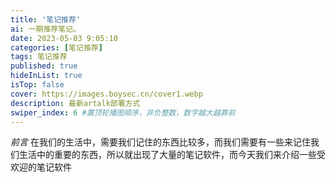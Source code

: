 ```yaml
---
title: '笔记推荐'
ai: 一期推荐笔记。
date: 2023-05-03 9:05:10
categories: [笔记推荐]
tags: 笔记推荐  
published: true
hideInList: true
isTop: false
cover: https://images.boysec.cn/cover1.webp
description: 最新artalk部署方式
swiper_index: 6 #置顶轮播图顺序，非负整数，数字越大越靠前
---
```


*前言*
在我们的生活中，需要我们记住的东西比较多，而我们需要有一些来记住我们生活中的重要的东西，所以就出现了大量的笔记软件，而今天我们来介绍一些受欢迎的笔记软件
